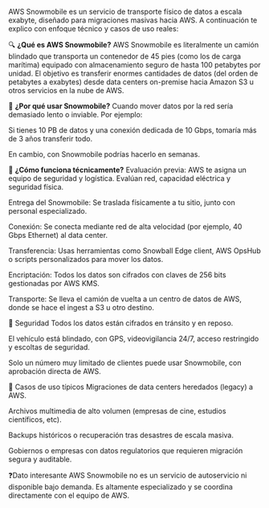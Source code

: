 AWS Snowmobile es un servicio de transporte físico de datos a escala exabyte, diseñado para migraciones masivas hacia AWS. A continuación te explico con enfoque técnico y casos de uso reales:

🔍 **¿Qué es AWS Snowmobile?**
AWS Snowmobile es literalmente un camión blindado que transporta un contenedor de 45 pies (como los de carga marítima) equipado con almacenamiento seguro de hasta 100 petabytes por unidad. El objetivo es transferir enormes cantidades de datos (del orden de petabytes a exabytes) desde data centers on-premise hacia Amazon S3 u otros servicios en la nube de AWS.

🧠 **¿Por qué usar Snowmobile?**
Cuando mover datos por la red sería demasiado lento o inviable. Por ejemplo:

Si tienes 10 PB de datos y una conexión dedicada de 10 Gbps, tomaría más de 3 años transferir todo.

En cambio, con Snowmobile podrías hacerlo en semanas.

🧰 **¿Cómo funciona técnicamente?**
Evaluación previa: AWS te asigna un equipo de seguridad y logística. Evalúan red, capacidad eléctrica y seguridad física.

Entrega del Snowmobile: Se traslada físicamente a tu sitio, junto con personal especializado.

Conexión: Se conecta mediante red de alta velocidad (por ejemplo, 40 Gbps Ethernet) al data center.

Transferencia: Usas herramientas como Snowball Edge client, AWS OpsHub o scripts personalizados para mover los datos.

Encriptación: Todos los datos son cifrados con claves de 256 bits gestionadas por AWS KMS.

Transporte: Se lleva el camión de vuelta a un centro de datos de AWS, donde se hace el ingest a S3 u otro destino.

🔐 Seguridad
Todos los datos están cifrados en tránsito y en reposo.

El vehículo está blindado, con GPS, videovigilancia 24/7, acceso restringido y escoltas de seguridad.

Solo un número muy limitado de clientes puede usar Snowmobile, con aprobación directa de AWS.

🎯 Casos de uso típicos
Migraciones de data centers heredados (legacy) a AWS.

Archivos multimedia de alto volumen (empresas de cine, estudios científicos, etc).

Backups históricos o recuperación tras desastres de escala masiva.

Gobiernos o empresas con datos regulatorios que requieren migración segura y auditable.

❓Dato interesante
AWS Snowmobile no es un servicio de autoservicio ni disponible bajo demanda. Es altamente especializado y se coordina directamente con el equipo de AWS.


